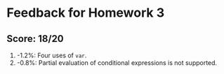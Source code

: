 # Feedback for Homework 3

## Score: 18/20

1. -1.2%: Four uses of `var`.
2. -0.8%: Partial evaluation of conditional expressions is not supported.
